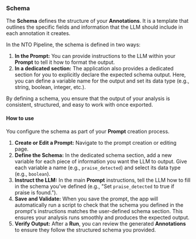 ### Schema

The **Schema** defines the structure of your **Annotations**. It is a template that outlines the specific fields and information that the LLM should include in each annotation it creates.

In the NTO Pipeline, the schema is defined in two ways:
1.  **In the Prompt:** You can provide instructions to the LLM within your **Prompt** to tell it how to format the output.
2.  **In a dedicated section:** The application also provides a dedicated section for you to explicitly declare the expected schema output. Here, you can define a variable name for the output and set its data type (e.g., string, boolean, integer, etc.).

By defining a schema, you ensure that the output of your analysis is consistent, structured, and easy to work with once exported.

#### How to use

You configure the schema as part of your **Prompt** creation process.

1.  **Create or Edit a Prompt:** Navigate to the prompt creation or editing page.
2.  **Define the Schema:** In the dedicated schema section, add a new variable for each piece of information you want the LLM to output. Give each variable a name (e.g., `praise_detected`) and select its data type (e.g., `boolean`).
3.  **Instruct the LLM:** In the main **Prompt** instructions, tell the LLM how to fill in the schema you've defined (e.g., "Set `praise_detected` to true if praise is found.").
4.  **Save and Validate:** When you save the prompt, the app will automatically run a script to check that the schema you defined in the prompt's instructions matches the user-defined schema section. This ensures your analysis runs smoothly and produces the expected output.
5.  **Verify Output:** After a **Run**, you can review the generated **Annotations** to ensure they follow the structured schema you provided.
